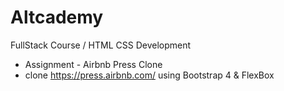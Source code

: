 # Altcademy
FullStack Course / HTML CSS Development

- Assignment - Airbnb Press Clone
- clone  https://press.airbnb.com/ using Bootstrap 4 & FlexBox
